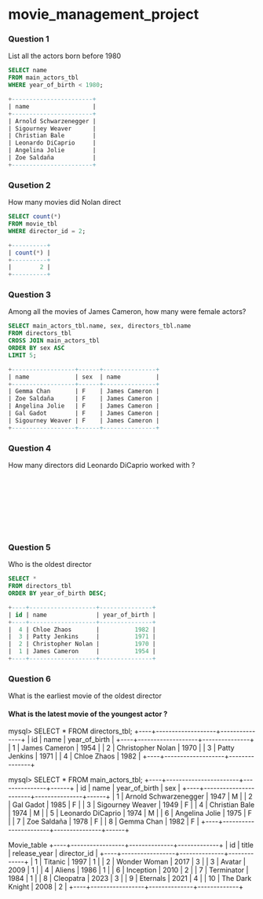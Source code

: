 
# movie_management_project


### Question 1
List all the actors born before 1980

```sql
SELECT name
FROM main_actors_tbl
WHERE year_of_birth < 1980;

+-----------------------+
| name                  |
+-----------------------+
| Arnold Schwarzenegger |
| Sigourney Weaver      |
| Christian Bale        |
| Leonardo DiCaprio     |
| Angelina Jolie        |
| Zoe Saldaña           |
+-----------------------+
```

### Qusetion 2
How many movies did Nolan direct

```sql
SELECT count(*)
FROM movie_tbl
WHERE director_id = 2;

+----------+
| count(*) |
+----------+
|        2 |
+----------+
```

### Question 3 
Among all the movies of James Cameron, how many were female actors?
```sql 
SELECT main_actors_tbl.name, sex, directors_tbl.name
FROM directors_tbl
CROSS JOIN main_actors_tbl
ORDER BY sex ASC
LIMIT 5;

+------------------+------+---------------+
| name             | sex  | name          |
+------------------+------+---------------+
| Gemma Chan       | F    | James Cameron |
| Zoe Saldaña      | F    | James Cameron |
| Angelina Jolie   | F    | James Cameron |
| Gal Gadot        | F    | James Cameron |
| Sigourney Weaver | F    | James Cameron |
+------------------+------+---------------+
```

### Question 4
How many directors did Leonardo DiCaprio worked with ?

```sql










```

### Question 5
Who is the oldest director

```sql 
SELECT *
FROM directors_tbl
ORDER BY year_of_birth DESC;

+----+-------------------+---------------+
| id | name              | year_of_birth |
+----+-------------------+---------------+
|  4 | Chloe Zhaos       |          1982 |
|  3 | Patty Jenkins     |          1971 |
|  2 | Christopher Nolan |          1970 |
|  1 | James Cameron     |          1954 |
+----+-------------------+---------------+
```

### Question 6
What is the earliest movie of the oldest director




#### What is the latest movie of the youngest actor ?

mysql> SELECT * FROM directors_tbl;
+----+-------------------+---------------+
| id | name              | year_of_birth |
+----+-------------------+---------------+
|  1 | James Cameron     |          1954 |
|  2 | Christopher Nolan |          1970 |
|  3 | Patty Jenkins     |          1971 |
|  4 | Chloe Zhaos       |          1982 |
+----+-------------------+---------------+


mysql> SELECT * FROM main_actors_tbl;
+----+-----------------------+---------------+------+
| id | name                  | year_of_birth | sex  |
+----+-----------------------+---------------+------+
|  1 | Arnold Schwarzenegger |          1947 | M    |
|  2 | Gal Gadot             |          1985 | F    |
|  3 | Sigourney Weaver      |          1949 | F    |
|  4 | Christian Bale        |          1974 | M    |
|  5 | Leonardo DiCaprio     |          1974 | M    |
|  6 | Angelina Jolie        |          1975 | F    |
|  7 | Zoe Saldaña           |          1978 | F    |
|  8 | Gemma Chan            |          1982 | F    |
+----+-----------------------+---------------+------+

Movie_table
+----+-----------------+--------------+-------------+
| id | title           | release_year | director_id |
+----+-----------------+--------------+-------------+
|  1 | Titanic         |         1997 |           1 |
|  2 | Wonder Woman    |         2017 |           3 |
|  3 | Avatar          |         2009 |           1 |
|  4 | Aliens          |         1986 |           1 |
|  6 | Inception       |         2010 |           2 |
|  7 | Terminator      |         1984 |           1 |
|  8 | Cleopatra       |         2023 |           3 |
|  9 | Eternals        |         2021 |           4 |
| 10 | The Dark Knight |         2008 |           2 |
+----+-----------------+--------------+-------------+

